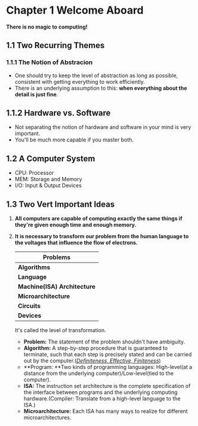 # Chapter 1 Welcome Aboard

**There is no magic to computing!**

## 1.1 Two Recurring Themes

### 1.1.1 The Notion of Abstracion

- One should try to keep the level of abstraction as long as possible, consistent with getting everything to work efficiently.
- There is an underlying assumption to this: **when everything about the detail is just fine**.

## 1.1.2 Hardware vs. Software

- Not separating the notion of hardware and software in your mind is very important.
- You'll be much more capable if you master both.

## 1.2 A Computer System

- CPU: Processor
- MEM: Storage and Memory
- I/O: Input & Output Devices

## 1.3 Two Vert Important Ideas

1. **All computers are capable of computing exactly the same things if they're given enough time and enough memory.**

2. **It is necessary to transform our problem from the human language to the voltages that influence the flow of electrons.**

   | Problems                      |
   | ----------------------------- |
   | **Algorithms**                |
   | **Language**                  |
   | **Machine(ISA) Architecture** |
   | **Microarchitecture**         |
   | **Circuits**                  |
   | **Devices**                   |
   
   It's called the level of transformation.
   
   - **Problem:** The statement of the problem shouldn't have ambiguity.
   - **Algorithm:** A step-by-step procedure that is guaranteed to terminate, such that each step is precisely stated and can be carried out by the computer.(*<u>Definiteness, Effective, Finiteness</u>*)
   - **Program: **Two kinds of programming languages: High-level(at a distance from the underlying computer)/Low-level(tied to the computer).
   - **ISA:** The instruction set architecture is the complete specification of the interface between programs and the underlying computing hardware.(Compiler: Translate from a high-level language to the ISA.)
   - **Microarchitecture:** Each ISA has many ways to realize for different microarchitectures.
